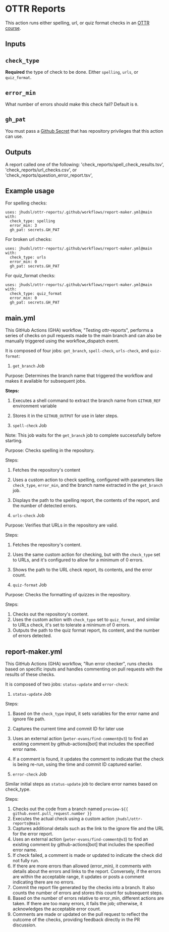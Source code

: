 # OTTR Reports

This action runs either spelling, url, or quiz format checks in an [OTTR course](https://github.com/jhudsl/OTTR_Template).


## Inputs

## `check_type`

**Required** the type of check to be done. Either `spelling`, `urls`, or `quiz_format`.

## `error_min`

What number of errors should make this check fail? Default is `0`.

## `gh_pat`

You must pass a [Github Secret](https://docs.github.com/en/actions/security-guides/encrypted-secrets) that has repository privileges that this action can use.

## Outputs

A report called one of the following:
'check_reports/spell_check_results.tsv', 'check_reports/url_checks.csv', or 'check_reports/question_error_report.tsv',

## Example usage

For spelling checks:
```
uses: jhudsl/ottr-reports/.github/workflows/report-maker.yml@main
with:
  check_type: spelling
  error_min: 3
  gh_pat: secrets.GH_PAT
```

For broken url checks:
```
uses: jhudsl/ottr-reports/.github/workflows/report-maker.yml@main
with:
  check_type: urls
  error_min: 0
  gh_pat: secrets.GH_PAT
```

For quiz_format checks:
```
uses: jhudsl/ottr-reports/.github/workflows/report-maker.yml@main
with:
  check_type: quiz_format
  error_min: 0
  gh_pat: secrets.GH_PAT
```


## main.yml

This GitHub Actions (GHA) workflow, "Testing ottr-reports", performs a series of checks on pull requests made to the main branch and can also be manually triggered using the workflow_dispatch event.

It is composed of four jobs: `get_branch`, `spell-check`, `urls-check`, and `quiz-format`:

1. `get_branch` Job

Purpose: Determines the branch name that triggered the workflow and makes it available for subsequent jobs.

**Steps:**
1. Executes a shell command to extract the branch name from `GITHUB_REF` environment variable
2. Stores it in the `GITHUB_OUTPUT` for use in later steps.


2. `spell-check` Job

Note: This job waits for the `get_branch` job to complete successfully before starting.

Purpose: Checks spelling in the repository.

Steps: 
1. Fetches the repository's content 
2. Uses a custom action to check spelling, configured with parameters like `check_type`, `error_min`, and the branch name extracted in the `get_branch` job.
3. Displays the path to the spelling report, the contents of the report, and the number of detected errors.


3. `urls-check` Job

Purpose: Verifies that URLs in the repository are valid.

Steps:
1. Fetches the repository's content.
2. Uses the same custom action for checking, but with the `check_type` set to URLs, and it's configured to allow for a minimum of 0 errors.
3. Shows the path to the URL check report, its contents, and the error count.


4. `quiz-format` Job

Purpose: Checks the formatting of quizzes in the repository.

Steps:
1. Checks out the repository's content.
2. Uses the custom action with `check_type` set to `quiz_format`, and similar to URLs check, it's set to tolerate a minimum of 0 errors.
3. Outputs the path to the quiz format report, its content, and the number of errors detected.


## report-maker.yml

This GitHub Actions (GHA) workflow, "Run error checker", runs checks based on specific inputs and handles commenting on pull requests with the results of these checks.

It is composed of two jobs: `status-update` and `error-check`:

1. `status-update` Job

Steps:
1. Based on the `check_type` input, it sets variables for the error name and ignore file path.
2. Captures the current time and commit ID for later use 
3. Uses an external action (`peter-evans/find-comment@v3`) to find an existing comment by github-actions[bot] that includes the specified error name.
4. If a comment is found, it updates the comment to indicate that the check is being re-run, using the time and commit ID captured earlier.


2. `error-check` Job

Similar initial steps as `status-update` job to declare error names based on check_type.

Steps:
1. Checks out the code from a branch named `preview-${{ github.event.pull_request.number }}`
2. Executes the actual check using a custom action `jhudsl/ottr-reports@main`
3. Captures additional details such as the link to the ignore file and the URL for the error report.
4. Uses an external action (`peter-evans/find-comment@v3`) to find an existing comment by github-actions[bot] that includes the specified error name.
5. If check failed, a comment is made or updated to indicate the check did not fully run. 
6. If there are more errors than allowed (error_min), it comments with details about the errors and links to the report. Conversely, if the errors are within the acceptable range, it updates or posts a comment indicating there are no errors.
7. Commit the report file generated by the checks into a branch. It also counts the number of errors and stores this count for subsequent steps.
8. Based on the number of errors relative to error_min, different actions are taken. If there are too many errors, it fails the job; otherwise, it acknowledges the acceptable error count.
9. Comments are made or updated on the pull request to reflect the outcome of the checks, providing feedback directly in the PR discussion.

